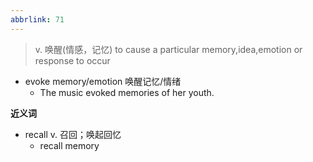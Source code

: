```yaml
---
abbrlink: 71
---
```

> v. 唤醒(情感，记忆)
> to cause a particular memory,idea,emotion or response to occur

- evoke memory/emotion 唤醒记忆/情绪
	- The music evoked memories of her youth.

**近义词**
- recall v. 召回；唤起回忆
	- recall memory
